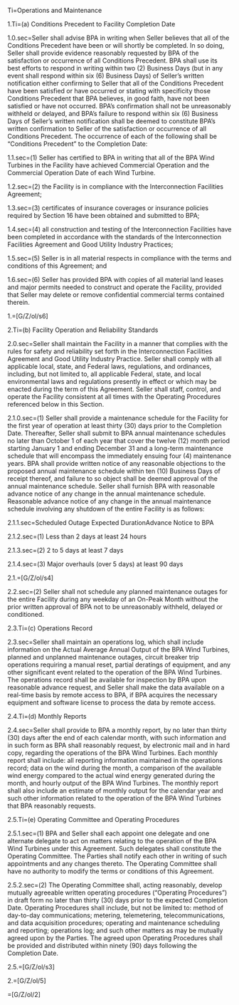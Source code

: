 Ti=Operations and Maintenance

1.Ti=(a) Conditions Precedent to Facility Completion Date

1.0.sec=Seller shall advise BPA in writing when Seller believes that all of the Conditions Precedent have been or will shortly be completed. In so doing, Seller shall provide evidence reasonably requested by BPA of the satisfaction or occurrence of all Conditions Precedent. BPA shall use its best efforts to respond in writing within two (2) Business Days (but in any event shall respond within six (6) Business Days) of Seller’s written notification either confirming to Seller that all of the Conditions Precedent have been satisfied or have occurred or stating with specificity those Conditions Precedent that BPA believes, in good faith, have not been satisfied or have not occurred. BPA’s confirmation shall not be unreasonably withheld or delayed, and BPA’s failure to respond within six (6) Business Days of Seller’s written notification shall be deemed to constitute BPA’s written confirmation to Seller of the satisfaction or occurrence of all Conditions Precedent. The occurrence of each of the following shall be “Conditions Precedent” to the Completion Date:

1.1.sec=(1) Seller has certified to BPA in writing that all of the BPA Wind Turbines in the Facility have achieved Commercial Operation and the Commercial Operation Date of each Wind Turbine.

1.2.sec=(2) the Facility is in compliance with the Interconnection Facilities Agreement;

1.3.sec=(3) certificates of insurance coverages or insurance policies required by Section 16 have been obtained and submitted to BPA;

1.4.sec=(4) all construction and testing of the Interconnection Facilities have been completed in accordance with the standards of the Interconnection Facilities Agreement and Good Utility Industry Practices;

1.5.sec=(5) Seller is in all material respects in compliance with the terms and conditions of this Agreement; and

1.6.sec=(6) Seller has provided BPA with copies of all material land leases and major permits needed to construct and operate the Facility, provided that Seller may delete or remove confidential commercial terms contained therein.

1.=[G/Z/ol/s6]

2.Ti=(b) Facility Operation and Reliability Standards

2.0.sec=Seller shall maintain the Facility in a manner that complies with the rules for safety and reliability set forth in the Interconnection Facilities Agreement and Good Utility Industry Practice. Seller shall comply with all applicable local, state, and Federal laws, regulations, and ordinances, including, but not limited to, all applicable Federal, state, and local environmental laws and regulations presently in effect or which may be enacted during the term of this Agreement. Seller shall staff, control, and operate the Facility consistent at all times with the Operating Procedures referenced below in this Section.

2.1.0.sec=(1) Seller shall provide a maintenance schedule for the Facility for the first year of operation at least thirty (30) days prior to the Completion Date. Thereafter, Seller shall submit to BPA annual maintenance schedules no later than October 1 of each year that cover the twelve (12) month period starting January 1 and ending December 31 and a long-term maintenance schedule that will encompass the immediately ensuing four (4) maintenance years. BPA shall provide written notice of any reasonable objections to the proposed annual maintenance schedule within ten (10) Business Days of receipt thereof, and failure to so object shall be deemed approval of the annual maintenance schedule. Seller shall furnish BPA with reasonable advance notice of any change in the annual maintenance schedule. Reasonable advance notice of any change in the annual maintenance schedule involving any shutdown of the entire Facility is as follows:

2.1.1.sec=Scheduled Outage Expected Duration</td><td>Advance Notice to BPA

2.1.2.sec=(1) Less than 2 days at least 24 hours

2.1.3.sec=(2) 2 to 5 days at least 7 days

2.1.4.sec=(3) Major overhauls (over 5 days) at least 90 days

2.1.=[G/Z/ol/s4]

2.2.sec=(2) Seller shall not schedule any planned maintenance outages for the entire Facility during any weekday of an On-Peak Month without the prior written approval of BPA not to be unreasonably withheld, delayed or conditioned.

2.3.Ti=(c) Operations Record

2.3.sec=Seller shall maintain an operations log, which shall include information on the Actual Average Annual Output of the BPA Wind Turbines, planned and unplanned maintenance outages, circuit breaker trip operations requiring a manual reset, partial deratings of equipment, and any other significant event related to the operation of the BPA Wind Turbines. The operations record shall be available for inspection by BPA upon reasonable advance request, and Seller shall make the data available on a real-time basis by remote access to BPA, if BPA acquires the necessary equipment and software license to process the data by remote access.

2.4.Ti=(d) Monthly Reports

2.4.sec=Seller shall provide to BPA a monthly report, by no later than thirty (30) days after the end of each calendar month, with such information and in such form as BPA shall reasonably request, by electronic mail and in hard copy, regarding the operations of the BPA Wind Turbines. Each monthly report shall include: all reporting information maintained in the operations record; data on the wind during the month, a comparison of the available wind energy compared to the actual wind energy generated during the month, and hourly output of the BPA Wind Turbines. The monthly report shall also include an estimate of monthly output for the calendar year and such other information related to the operation of the BPA Wind Turbines that BPA reasonably requests.

2.5.Ti=(e) Operating Committee and Operating Procedures

2.5.1.sec=(1) BPA and Seller shall each appoint one delegate and one alternate delegate to act on matters relating to the operation of the BPA Wind Turbines under this Agreement. Such delegates shall constitute the Operating Committee. The Parties shall notify each other in writing of such appointments and any changes thereto. The Operating Committee shall have no authority to modify the terms or conditions of this Agreement.

2.5.2.sec=(2) The Operating Committee shall, acting reasonably, develop mutually agreeable written operating procedures (“Operating Procedures”) in draft form no later than thirty (30) days prior to the expected Completion Date. Operating Procedures shall include, but not be limited to: method of day-to-day communications; metering, telemetering, telecommunications, and data acquisition procedures; operating and maintenance scheduling and reporting; operations log; and such other matters as may be mutually agreed upon by the Parties. The agreed upon Operating Procedures shall be provided and distributed within ninety (90) days following the Completion Date.

2.5.=[G/Z/ol/s3]

2.=[G/Z/ol/5]

=[G/Z/ol/2]